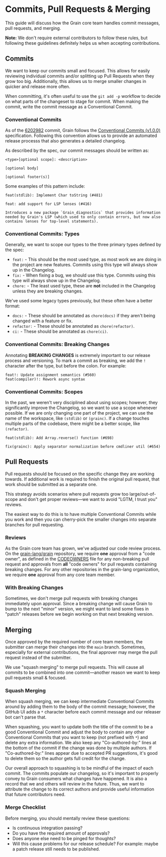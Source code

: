 # Commits, Pull Requests & Merging

This guide will discuss how the Grain core team handles commit messages, pull requests, and merging.

**Note:** We don't require external contributors to follow these rules, but following these guidelines definitely helps us when accepting contributions.

## Commits

We want to keep our commits small and focused. This allows for easily reviewing individual commits and/or splitting up Pull Requests when they grow too big. Additionally, this allows us to merge smaller changes in quicker and release more often.

When committing, it's often useful to use the `git add -p` workflow to decide on what parts of the changeset to stage for commit. When making the commit, write the commit message as a Conventional Commit.

### Conventional Commits

As of the [6202982](https://github.com/grain-lang/grain/commit/620298225faf35265e7285fe3d4d2c8dee72dba3) commit, Grain follows the [Conventional Commits (v1.0.0)](https://www.conventionalcommits.org/en/v1.0.0/) specification. Following this convention allows us to provide an automated release processs that also generates a detailed changelog.

As described by the spec, our commit messages should be written as:

```
<type>[optional scope]: <description>

[optional body]

[optional footer(s)]
```

Some examples of this pattern include:

```
feat(stdlib): Implement Char toString (#481)
```

```
feat: add support for LSP lenses (#416)

Introduces a new package `Grain_diagnostics` that provides information needed by Grain's LSP (which used to only contain errors, but now also contains lenses for top-level statements).
```

### Conventional Commits: Types

Generally, we want to scope our types to the three primary types defined by the spec:

- `feat:` - This should be the most used type, as most work we are doing in the project are new features. Commits using this type will always show up in the Changelog.
- `fix:` - When fixing a bug, we should use this type. Commits using this type will always show up in the Changelog.
- `chore:` - The least used type, these are **not** included in the Changelog unless they are breaking changes.

We've used some legacy types previously, but these often have a better format:

- `docs:` - These should be annotated as `chore(docs)` if they aren't being changed with a feature or fix.
- `refactor:` - These should be annotated as `chore(refactor)`.
- `ci:` - These should be annotated as `chore(ci)`.

### Conventional Commits: Breaking Changes

Annotating **BREAKING CHANGES** is extremely important to our release process and versioning. To mark a commit as breaking, we add the `!` character after the type, but before the colon. For example:

```
feat!: Update assignment semantics (#560)
feat(compiler)!: Rework async syntax
```

### Conventional Commits: Scopes

In the past, we weren't very disciplined about using scopes; however, they significantly improve the Changelog, so we want to use a scope whenever possible. If we are only changing one part of the project, we can use the name of the workspace, like `(stdlib)` or `(grainc)`. If a change touches multiple parts of the codebase, there might be a better scope, like `(refactor)`.

```
feat(stdlib): Add Array.reverse() function (#698)
```

```
fix(grainc): Apply separator normalization before cmdliner util (#654)
```

## Pull Requests

Pull requests should be focused on the specific change they are working towards. If additional work is required to finish the original pull request, that work should be submitted as a separate one.

This strategy avoids scenarios where pull requests grow too large/out-of-scope and don't get proper reviews—we want to avoid "LGTM, I trust you" reviews.

The easiest way to do this is to have multiple Conventional Commits while you work and then you can cherry-pick the smaller changes into separate branches for pull requesting.

### Reviews

As the Grain core team has grown, we've adjusted our code review process. On the [grain-lang/grain](https://github.com/grain-lang/grain) repository, we require **one** approval from a "code owner", as defined in the [CODEOWNERS](/.github/CODEOWNERS) file for any non-breaking pull request and approvals from **all** "code owners" for pull requests containing breaking changes. For any other repositories in the grain-lang organization, we require **one** approval from any core team member.

### With Breaking Changes

Sometimes, we don't merge pull requests with breaking changes immediately upon approval. Since a breaking change will cause Grain to bump to the next "minor" version, we might want to land some fixes in "patch" releases before we begin working on that next breaking version.

## Merging

Once approved by the required number of core team members, the submitter can merge their changes into the `main` branch. Sometimes, especially for external contributions, the final approver may merge the pull request instead of the submitter.

We use "squash merging" to merge pull requests. This will cause all commits to be combined into one commit—another reason we want to keep pull requests small & focused.

### Squash Merging

When squash merging, we can keep intermediate Conventional Commits around by adding them to the body of the commit message; however, the GitHub UI adds a `*` character before each commit message and our releaser bot can't parse that.

When squashing, you want to update both the title of the commit to be a good Conventional Commit and adjust the body to contain any other Conventional Commits that you want to keep (not prefixed with `*`) and delete any extra information. We also keep any "Co-authored-by:" lines at the bottom of the commit if the change was done by multiple authors. If "Co-authored-by:" lines appear due to accepted PR suggestions, it's good to delete them so the author gets full credit for the change.

Our overall approach to squashing is to be mindful of the impact of each commit. The commits populate our changelog, so it's important to properly convey to Grain consumers what changes have happened. It is also a record that we and others will review in the future. Thus, we want to attribute the change to its correct authors and provide useful information that future contributors need.

### Merge Checklist

Before merging, you should mentally review these questions:

- Is continuous integration passing?
- Do you have the required amount of approvals?
- Does anyone else need to be pinged for thoughts?
- Will this cause problems for our release schedule? For example: maybe a patch release still needs to be published.
